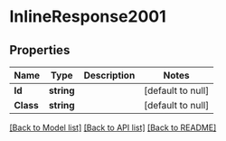 # InlineResponse2001

## Properties
Name | Type | Description | Notes
------------ | ------------- | ------------- | -------------
**Id** | **string** |  | [default to null]
**Class** | **string** |  | [default to null]

[[Back to Model list]](../README.md#documentation-for-models) [[Back to API list]](../README.md#documentation-for-api-endpoints) [[Back to README]](../README.md)


